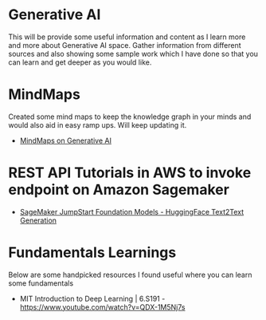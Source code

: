 # Generative AI

This will be provide some useful information and content as I learn more and more about Generative AI space. Gather information from different sources and also showing some sample work which I have done so that you can learn and get deeper as you would like. 

# MindMaps

Created some mind maps to keep the knowledge graph in your minds and would also aid in easy ramp ups. Will keep updating it. 

- [MindMaps on Generative AI](https://github.com/bertieucbs/genai-learning/tree/main/mindmaps) 


# REST API Tutorials in AWS to invoke endpoint on Amazon Sagemaker

- [SageMaker JumpStart Foundation Models - HuggingFace Text2Text Generation](https://github.com/bertieucbs/genai-learning/tree/main/sagemaker_jumpstart_foundation_models/Text2TextGenerationFlanT5)


# Fundamentals Learnings

Below are some handpicked resources I found useful where you can learn some fundamentals 

- MIT Introduction to Deep Learning | 6.S191 - https://www.youtube.com/watch?v=QDX-1M5Nj7s



